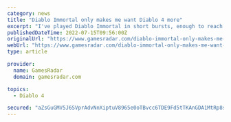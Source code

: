 ```yaml
---
category: news
title: "Diablo Immortal only makes me want Diablo 4 more"
excerpt: "I've played Diablo Immortal in short bursts, enough to reach level 43 as a Necromancer – and I don't regret a single undead minute of it. There's a lot that can (and should) be said about the ..."
publishedDateTime: 2022-07-15T09:56:00Z
originalUrl: "https://www.gamesradar.com/diablo-immortal-only-makes-me-want-diablo-4-more/"
webUrl: "https://www.gamesradar.com/diablo-immortal-only-makes-me-want-diablo-4-more/"
type: article

provider:
  name: GamesRadar
  domain: gamesradar.com

topics:
  - Diablo 4

secured: "aZsGuGMV5J6SVprAdvNnXiptuV8965e0oTBvcc6TDE9Fd5tTKAnGDA1MtRp8sxfASVO78GCznxzmQxaYxUnxvTRnUvmt/worFEVmVQf0kziw5s5DMQ4Ywgdr1SvGJlAAI3BdM5GBK4ET45Bq1HVj9ypnSLY6Sfd99vKe853JlVjukSuEQOU80zYYa3wcNQKu+cXdC2fo9vZ2zFn+ZAnSfZESK06/MqhdjrKmvxMHWikZOdhrc0aUkJTWg3jytO2ARUuFlOnIweIZrGsUeln8nSuNGKSplXkfQDsgWX6UsdR2LHpCbkPsHcaO+A+z0OzhY1nDyR6q/iKLvY4TBNI7mkngWyo0p6pM1jWaXP789/4=;kUHybKyOJlrBGRDmp9UD6g=="
---
```


